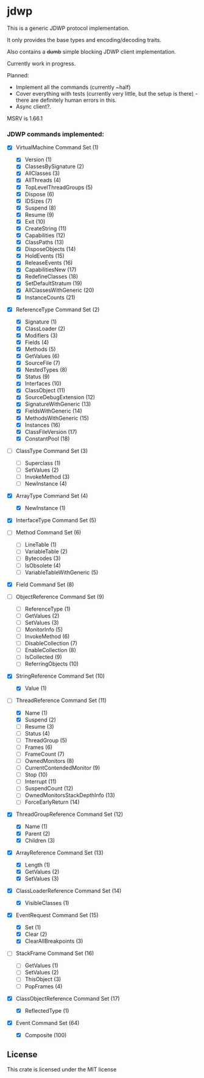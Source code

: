# jdwp
This is a generic JDWP protocol implementation.

It only provides the base types and encoding/decoding traits.

Also contains a ~~dumb~~ simple blocking JDWP client implementation.

Currently work in progress.

Planned:
- Implement all the commands (currently ~half)
- Cover everything with tests (currently very little, but the setup is there) - there are definitely human errors in this.
- Async client?.

MSRV is 1.66.1

### JDWP commands implemented:
- [x] VirtualMachine Command Set (1)
  - [x] Version (1)
  - [x] ClassesBySignature (2)
  - [x] AllClasses (3)
  - [x] AllThreads (4)
  - [x] TopLevelThreadGroups (5)
  - [x] Dispose (6)
  - [x] IDSizes (7)
  - [x] Suspend (8)
  - [x] Resume (9)
  - [x] Exit (10)
  - [x] CreateString (11)
  - [x] Capabilities (12)
  - [x] ClassPaths (13)
  - [x] DisposeObjects (14)
  - [x] HoldEvents (15)
  - [x] ReleaseEvents (16)
  - [x] CapabilitiesNew (17)
  - [x] RedefineClasses (18)
  - [x] SetDefaultStratum (19)
  - [x] AllClassesWithGeneric (20)
  - [x] InstanceCounts (21)

- [x] ReferenceType Command Set (2)
  - [x] Signature (1)
  - [x] ClassLoader (2)
  - [x] Modifiers (3)
  - [x] Fields (4)
  - [x] Methods (5)
  - [x] GetValues (6)
  - [x] SourceFile (7)
  - [x] NestedTypes (8)
  - [x] Status (9)
  - [x] Interfaces (10)
  - [x] ClassObject (11)
  - [x] SourceDebugExtension (12)
  - [x] SignatureWithGeneric (13)
  - [x] FieldsWithGeneric (14)
  - [x] MethodsWithGeneric (15)
  - [x] Instances (16)
  - [x] ClassFileVersion (17)
  - [x] ConstantPool (18)

- [ ] ClassType Command Set (3)
  - [ ] Superclass (1)
  - [ ] SetValues (2)
  - [ ] InvokeMethod (3)
  - [ ] NewInstance (4)

- [x] ArrayType Command Set (4)
  - [x] NewInstance (1)

- [x] InterfaceType Command Set (5)

- [ ] Method Command Set (6)
  - [ ] LineTable (1)
  - [ ] VariableTable (2)
  - [ ] Bytecodes (3)
  - [ ] IsObsolete (4)
  - [ ] VariableTableWithGeneric (5)

- [x] Field Command Set (8)

- [ ] ObjectReference Command Set (9)
  - [ ] ReferenceType (1)
  - [ ] GetValues (2)
  - [ ] SetValues (3)
  - [ ] MonitorInfo (5)
  - [ ] InvokeMethod (6)
  - [ ] DisableCollection (7)
  - [ ] EnableCollection (8)
  - [ ] IsCollected (9)
  - [ ] ReferringObjects (10)

- [x] StringReference Command Set (10)
  - [x] Value (1)

- [ ] ThreadReference Command Set (11)
  - [x] Name (1)
  - [x] Suspend (2)
  - [ ] Resume (3)
  - [ ] Status (4)
  - [ ] ThreadGroup (5)
  - [ ] Frames (6)
  - [ ] FrameCount (7)
  - [ ] OwnedMonitors (8)
  - [ ] CurrentContendedMonitor (9)
  - [ ] Stop (10)
  - [ ] Interrupt (11)
  - [ ] SuspendCount (12)
  - [ ] OwnedMonitorsStackDepthInfo (13)
  - [ ] ForceEarlyReturn (14)

- [x] ThreadGroupReference Command Set (12)
  - [x] Name (1)
  - [x] Parent (2)
  - [x] Children (3)

- [x] ArrayReference Command Set (13)
  - [x] Length (1)
  - [x] GetValues (2)
  - [x] SetValues (3)

- [x] ClassLoaderReference Command Set (14)
  - [x] VisibleClasses (1)

- [x] EventRequest Command Set (15)
  - [x] Set (1)
  - [x] Clear (2)
  - [x] ClearAllBreakpoints (3)

- [ ] StackFrame Command Set (16)
  - [ ] GetValues (1)
  - [ ] SetValues (2)
  - [ ] ThisObject (3)
  - [ ] PopFrames (4)

- [x] ClassObjectReference Command Set (17)
  - [x] ReflectedType (1)

- [x] Event Command Set (64)
  - [x] Composite (100)

## License
This crate is licensed under the MIT license
